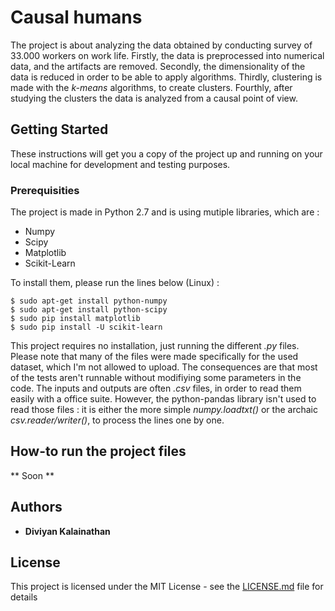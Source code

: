 # Causal humans

The project is about analyzing the data obtained by conducting survey of 33.000 workers on work life. Firstly, the data is preprocessed into numerical data, and the artifacts are removed. Secondly, the dimensionality of the data is reduced  in order to be able to apply algorithms. Thirdly, clustering is made with the *k-means* algorithms, to create clusters. Fourthly, after studying the clusters the data is analyzed from a causal point of view.

## Getting Started

These instructions will get you a copy of the project up and running on your local machine for development and testing purposes.

### Prerequisities

The project is made in Python 2.7 and is using mutiple libraries, which are : 

* Numpy
* Scipy
* Matplotlib
* Scikit-Learn

To install them, please run the lines below (Linux) : 

```
$ sudo apt-get install python-numpy
$ sudo apt-get install python-scipy
$ sudo pip install matplotlib
$ sudo pip install -U scikit-learn
```

This project requires no installation, just running the different *.py* files. Please note that many of the files were made specifically for the used dataset, which I'm not allowed to upload. The consequences are that most of the tests aren't runnable without modifiying some parameters in the code. The inputs and outputs are often *.csv* files, in order to read them easily with a office suite. However, the python-pandas library isn't used to read those files : it is either the more simple *numpy.loadtxt()* or the archaic *csv.reader/writer()*, to process the lines one by one.

## How-to run the project files

** Soon **

## Authors

* **Diviyan Kalainathan** 

## License

This project is licensed under the MIT License - see the [LICENSE.md](LICENSE.md) file for details


